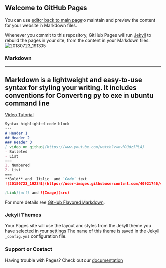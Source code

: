 ## Welcome to GitHub Pages

You can use [editor back to main page](https://armin2pa.github.io/Armand-Kuplaste)to maintain and preview the content for your website in Markdown files.

Whenever you commit to this repository, GitHub Pages will run [Jekyll](https://jekyllrb.com/) to rebuild the pages in your site, from the content in your Markdown files.
![20180723_191305](https://user-images.githubusercontent.com/40921746/43107922-09a8fe88-8e94-11e8-991c-442b1d0819a0.jpg)

### Markdown
---
Markdown is a lightweight and easy-to-use syntax for styling your writing. It includes conventions for
Converting py to exe in ubuntu command line
---
[Video Tutorial](https://youtu.be/lOIJIk_maO4)
```markdown
Syntax highlighted code block
---
# Header 1
## Header 2
### Header 3
[ video on github](https://www.youtube.com/watch?v=nvPOUdz5PL4)
- Bulleted
- List
===
1. Numbered
2. List
===
**Bold** and _Italic_ and `Code` text
![20180723_192341](https://user-images.githubusercontent.com/40921746/43108191-6ca3e6a0-8e95-11e8-89fb-bd43c61b915f.jpg)

[Link](url) and ![Image](src)
```

For more details see [GitHub Flavored Markdown](https://guides.github.com/features/mastering-markdown/).

### Jekyll Themes

Your Pages site will use the layout and styles from the Jekyll theme you have selected in your [settings](https://github.com) The name of this theme is saved in the Jekyll `_config.yml` configuration file.

### Support or Contact

Having trouble with Pages? Check out our [documentation](https://help.github.com/categories/github-pages-basics/) 
